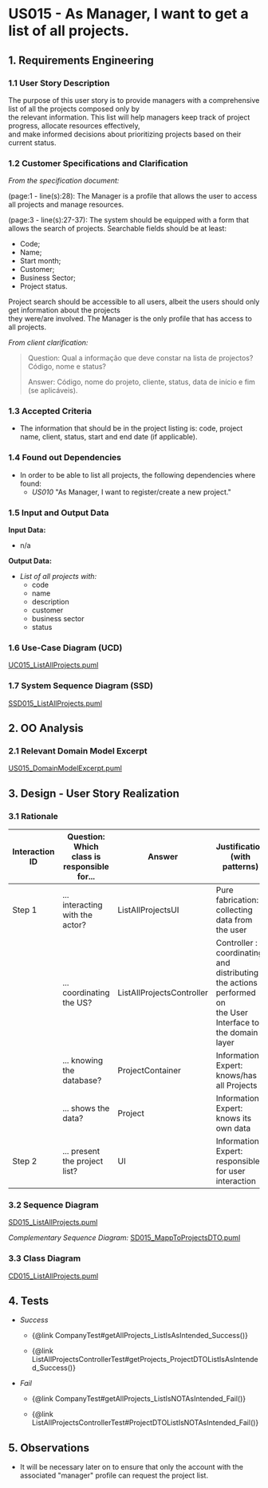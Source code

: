 # US015 - As Manager, I want to get a list of all projects.

## 1. Requirements Engineering

### 1.1 User Story Description

The purpose of this user story is to provide managers with a comprehensive list of all the projects composed only by<br/>
the relevant information. This list will help managers keep track of project progress, allocate resources effectively,<br/>
and make informed decisions about prioritizing projects based on their current status.

### 1.2 Customer Specifications and Clarification

*From the specification document:*

(page:1 - line(s):28):
The Manager is a profile that allows the user to access all projects and manage resources.

(page:3 - line(s):27-37):
The system should be equipped with a form that allows the search of projects. Searchable
fields should be at least:
* Code;
* Name;
* Start month;
* Customer;
* Business Sector;
* Project status.

Project search should be accessible to all users, albeit the users should only get information about the projects<br/>
they were/are involved. The Manager is the only profile that has access to all projects.

*From client clarification:*
>Question:
> Qual a informação que deve constar na lista de projectos? Código, nome e status?
> 
>Answer: 
> Código, nome do projeto, cliente, status, data de início e fim (se aplicáveis).
>


### 1.3 Accepted Criteria
* The information that should be in the project listing is: code, project name, client, status, start and end date (if applicable).

### 1.4 Found out Dependencies
* In order to be able to list all projects, the following
  dependencies where found:
  * *US010* "As Manager, I want to register/create a new project."

### 1.5 Input and Output Data

**Input Data:**

* n/a

**Output Data:**

* *List of all projects with:*
  * code
  * name
  * description
  * customer
  * business sector
  * status

### 1.6 Use-Case Diagram (UCD)
[UC015_ListAllProjects.puml](UC015_ListAllProjects.puml)

### 1.7 System Sequence Diagram (SSD)
[SSD015_ListAllProjects.puml](SSD015_ListAllProjects.puml)

## 2. OO Analysis

### 2.1 Relevant Domain Model Excerpt
[US015_DomainModelExcerpt.puml](DM015_ListAllProjects.puml)

## 3. Design - User Story Realization

### 3.1 Rationale

| Interaction ID | Question: Which class is responsible for... | Answer                    | Justification (with patterns)                                                                                   |
|----------------|---------------------------------------------|---------------------------|-----------------------------------------------------------------------------------------------------------------|
| Step 1         | ... interacting with the actor?             | ListAllProjectsUI         | Pure fabrication: collecting data from the user                                                                 |
|                | ... coordinating the US?                    | ListAllProjectsController | Controller : coordinating and distributing the actions performed on<br/> the User Interface to the domain layer |
|                | ... knowing the database?                   | ProjectContainer          | Information Expert: knows/has all Projects                                                                      |
|                | ... shows the data?                         | Project                   | Information Expert: knows its own data                                                                          |
| Step 2         | ... present the project list?               | UI                        | Information Expert: responsible for user interaction                                                            |


### 3.2 Sequence Diagram
[SD015_ListAllProjects.puml](SD015_ListAllProjects.puml)


*Complementary Sequence Diagram:*
[SD015_MappToProjectsDTO.puml](SD015_MappToProjectsDTO.puml)

### 3.3 Class Diagram
[CD015_ListAllProjects.puml](CD015_ListAllProjects.puml)

## 4. Tests

* *Success*

  * {@link CompanyTest#getAllProjects_ListIsAsIntended_Success()}

  * {@link ListAllProjectsControllerTest#getProjects_ProjectDTOListIsAsIntended_Success()}

* *Fail*

  * {@link CompanyTest#getAllProjects_ListIsNOTAsIntended_Fail()}

  * {@link ListAllProjectsControllerTest#ProjectDTOListIsNOTAsIntended_Fail()}


## 5. Observations

* It will be necessary later on to ensure that only the account with the associated "manager" profile
can request the project list.